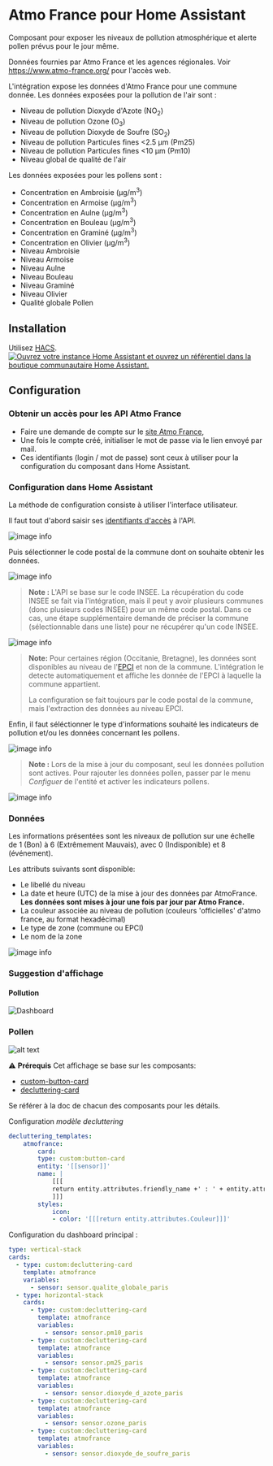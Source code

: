 # Atmo France pour Home Assistant

Composant pour exposer les niveaux de pollution atmosphérique et alerte pollen prévus pour le jour même.

Données fournies par Atmo France et les agences régionales.
Voir https://www.atmo-france.org/ pour l'accès web.

L'intégration expose les données d'Atmo France pour une commune donnée.
Les données exposées pour la pollution de l'air sont :
- Niveau de pollution Dioxyde d'Azote (NO<sub>2</sub>)
- Niveau de pollution Ozone (O<sub>3</sub>)
- Niveau de pollution Dioxyde de Soufre (SO<sub>2</sub>)
- Niveau de pollution Particules fines <2.5 µm (Pm25)
- Niveau de pollution Particules fines <10 µm (Pm10)
- Niveau global de qualité de l'air

Les données exposées pour les pollens  sont :
- Concentration en Ambroisie (µg/m<sup>3</sup>)
- Concentration en Armoise (µg/m<sup>3</sup>)
- Concentration en Aulne (µg/m<sup>3</sup>)
- Concentration en Bouleau (µg/m<sup>3</sup>)
- Concentration en Graminé (µg/m<sup>3</sup>)
- Concentration en Olivier (µg/m<sup>3</sup>)
- Niveau Ambroisie
- Niveau Armoise
- Niveau Aulne
- Niveau Bouleau
- Niveau Graminé
- Niveau Olivier
- Qualité globale Pollen


## Installation

Utilisez [HACS](https://hacs.xyz/).
[![Ouvrez votre instance Home Assistant et ouvrez un référentiel dans la boutique communautaire Home Assistant.](https://my.home-assistant.io/badges/hacs_repository.svg)](https://my.home-assistant.io/redirect/hacs_repository/?owner=sebcaps&repository=atmofrance&category=integration)

## Configuration

### Obtenir un accès pour les API Atmo France

- Faire une demande de compte sur le [site Atmo France](https://admindata.atmo-france.org/inscription-api),
- Une fois le compte créé, initialiser le mot de passe via le lien envoyé par mail.
- Ces identifiants (login / mot de passe) sont ceux à utiliser pour la configuration du composant dans Home Assistant.

### Configuration dans Home Assistant

La méthode de configuration consiste à utiliser l'interface utilisateur.

Il faut tout d'abord saisir ses [identifiants d'accès](#obtenir-un-accès-pour-les-api-atmo-france) à l'API.

![image info](/img/authent.png)

Puis sélectionner le code postal de la commune dont on souhaite obtenir les données.

![image info](/img/location.png)
>**Note :**
>L'API se base sur le code INSEE. La récupération du code INSEE se fait via l'intégration, mais il peut y avoir plusieurs communes (donc plusieurs codes INSEE) pour un même code postal. Dans ce cas, une étape supplémentaire demande de préciser la commune (sélectionnable dans une liste) pour ne récupérer qu'un code INSEE.

![image info](/img/multiloc.png)

>**Note:**
> Pour certaines région (Occitanie, Bretagne), les données sont disponibles au niveau de l'[EPCI](https://www.insee.fr/fr/metadonnees/definition/c1160#:~:text=Les%20%C3%A9tablissements%20publics%20de%20coop%C3%A9ration,%C3%A0%20celles%20de%20collectivit%C3%A9s%20locales) et non de la commune.
> L'intégration le detecte automatiquement et affiche les donnée de l'EPCI à laquelle la commune appartient.
>
> La configuration se fait toujours par le code postal de la commune, mais l'extraction des données au niveau EPCI.

Enfin, il faut séléctionner le type d'informations souhaité les indicateurs de pollution et/ou les données concernant les pollens.

![image info](/img/typeindicateur.png)
>**Note :**
>Lors de la mise à jour du composant, seul les données pollution sont actives. Pour rajouter les données pollen, passer par le menu *Configuer* de l'entité et activer les indicateurs pollens.

![image info](/img/configuration.png)

### Données

Les informations présentées sont les niveaux de pollution sur une échelle de 1 (Bon) à 6 (Extrêmement Mauvais), avec 0 (Indisponible) et 8 (événement).

Les attributs suivants sont disponible:
- Le libellé du niveau
- La date et heure (UTC) de la mise à jour des données par AtmoFrance. **Les données sont mises à jour une fois par jour par Atmo France.**
- La couleur associée au niveau de pollution (couleurs 'officielles' d'atmo france, au format hexadécimal)
- Le type de zone (commune ou EPCI)
- Le nom de la zone

![image info](/img/attributs.png)

### Suggestion d'affichage

#### Pollution

![Dashboard](img/dashboard.png)
### Pollen

![alt text](img/dashboard2.png)

:warning: **Prérequis** Cet affichage se base sur les composants:
 - [custom-button-card](https://github.com/custom-cards)
 - [decluttering-card](https://github.com/custom-cards/decluttering-card)

Se référer à la doc de chacun des composants pour les détails.


Configuration *modèle decluttering*
```  yaml
decluttering_templates:
    atmofrance:
        card:
        type: custom:button-card
        entity: '[[sensor]]'
        name: |
            [[[
            return entity.attributes.friendly_name +' : ' + entity.attributes.Libellé
            ]]]
        styles:
            icon:
            - color: '[[[return entity.attributes.Couleur]]]'
```

Configuration du dashboard principal :
``` yaml
type: vertical-stack
cards:
  - type: custom:decluttering-card
    template: atmofrance
    variables:
      - sensor: sensor.qualite_globale_paris
  - type: horizontal-stack
    cards:
      - type: custom:decluttering-card
        template: atmofrance
        variables:
          - sensor: sensor.pm10_paris
      - type: custom:decluttering-card
        template: atmofrance
        variables:
          - sensor: sensor.pm25_paris
      - type: custom:decluttering-card
        template: atmofrance
        variables:
          - sensor: sensor.dioxyde_d_azote_paris
      - type: custom:decluttering-card
        template: atmofrance
        variables:
          - sensor: sensor.ozone_paris
      - type: custom:decluttering-card
        template: atmofrance
        variables:
          - sensor: sensor.dioxyde_de_soufre_paris
```